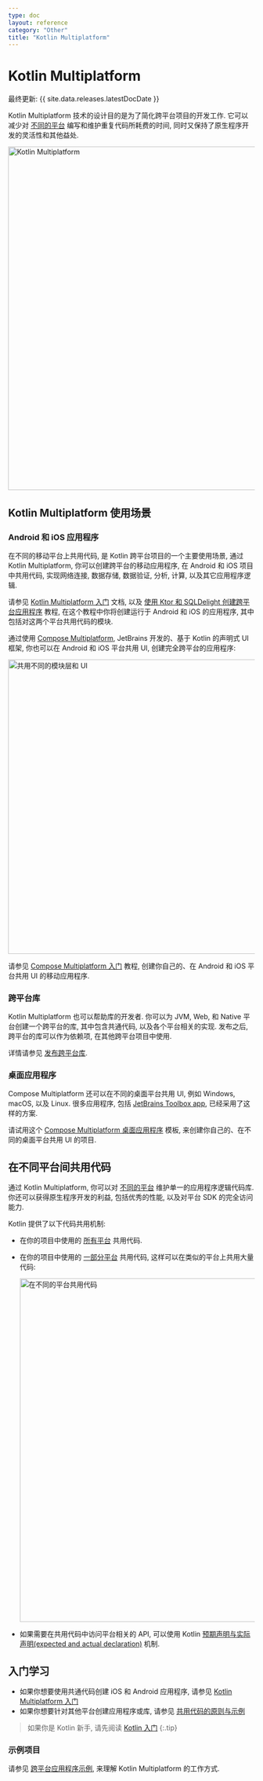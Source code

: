 ```yaml
---
type: doc
layout: reference
category: "Other"
title: "Kotlin Multiplatform"
---
```


# Kotlin Multiplatform
[//]: # (description: Kotlin Multiplatform 可以创建跨平台应用程序, 运行在桌面, Web, 以及移动设备上.
[//]: # 在共用应用程序逻辑的同时, 还能保持原生应用程序的用户体验.)

最终更新: {{ site.data.releases.latestDocDate }}

Kotlin Multiplatform 技术的设计目的是为了简化跨平台项目的开发工作.
它可以减少对 [不同的平台](#kotlin-multiplatform-use-cases) 编写和维护重复代码所耗费的时间,
同时又保持了原生程序开发的灵活性和其他益处.

<img src="/assets/docs/images/multiplatform/kotlin-multiplatform.svg" alt="Kotlin Multiplatform" width="700"/>


## Kotlin Multiplatform 使用场景

### Android 和 iOS 应用程序

在不同的移动平台上共用代码, 是 Kotlin 跨平台项目的一个主要使用场景,
通过 Kotlin Multiplatform, 你可以创建跨平台的移动应用程序,
在 Android 和 iOS 项目中共用代码, 实现网络连接, 数据存储, 数据验证, 分析, 计算, 以及其它应用程序逻辑.

请参见 [Kotlin Multiplatform 入门](https://www.jetbrains.com/help/kotlin-multiplatform-dev/multiplatform-getting-started.html) 文档,
以及 [使用 Ktor 和 SQLDelight 创建跨平台应用程序](https://www.jetbrains.com/help/kotlin-multiplatform-dev/multiplatform-ktor-sqldelight.html) 教程,
在这个教程中你将创建运行于 Android 和 iOS 的应用程序, 其中包括对这两个平台共用代码的模块.

通过使用 [Compose Multiplatform](https://www.jetbrains.com/lp/compose-multiplatform/),
JetBrains 开发的、基于 Kotlin 的声明式 UI 框架,
你也可以在 Android 和 iOS 平台共用 UI, 创建完全跨平台的应用程序:

<img src="/assets/docs/images/multiplatform/multiplatform-compose.svg" alt="共用不同的模块层和 UI" width="600"/>

请参见 [Compose Multiplatform 入门](https://github.com/JetBrains/compose-multiplatform-ios-android-template/#readme) 教程,
创建你自己的、在 Android 和 iOS 平台共用 UI 的移动应用程序.

### 跨平台库

Kotlin Multiplatform 也可以帮助库的开发者. 你可以为 JVM, Web, 和 Native 平台创建一个跨平台的库, 其中包含共通代码, 以及各个平台相关的实现.
发布之后, 跨平台的库可以作为依赖项, 在其他跨平台项目中使用.

详情请参见 [发布跨平台库](multiplatform-publish-lib.html).

### 桌面应用程序

Compose Multiplatform 还可以在不同的桌面平台共用 UI, 例如 Windows, macOS, 以及 Linux.
很多应用程序,
包括 [JetBrains Toolbox app](https://blog.jetbrains.com/kotlin/2021/12/compose-multiplatform-toolbox-case-study/),
已经采用了这样的方案.

请试用这个 [Compose Multiplatform 桌面应用程序](https://github.com/JetBrains/compose-multiplatform-desktop-template#readme)
模板, 来创建你自己的、在不同的桌面平台共用 UI 的项目.

## 在不同平台间共用代码

通过 Kotlin Multiplatform, 你可以对 [不同的平台](multiplatform-dsl-reference.html#targets) 维护单一的应用程序逻辑代码库.
你还可以获得原生程序开发的利益, 包括优秀的性能, 以及对平台 SDK 的完全访问能力.

Kotlin 提供了以下代码共用机制:

* 在你的项目中使用的 [所有平台](multiplatform-share-on-platforms.html#share-code-on-all-platforms) 共用代码.
* 在你的项目中使用的 [一部分平台](multiplatform-share-on-platforms.html#share-code-on-similar-platforms) 共用代码, 这样可以在类似的平台上共用大量代码:

    <img class="img-responsive" src="{{ url_for('asset', path='docs/images/multiplatform/kotlin-multiplatform-hierarchical-structure.svg' )}}"
      alt="在不同的平台共用代码" width="700" />

* 如果需要在共用代码中访问平台相关的 API, 可以使用 Kotlin [预期声明与实际声明(expected and actual declaration)](multiplatform-expect-actual.html) 机制.

## 入门学习

* 如果你想要使用共通代码创建 iOS 和 Android 应用程序, 请参见 [Kotlin Multiplatform 入门](https://www.jetbrains.com/help/kotlin-multiplatform-dev/multiplatform-getting-started.html)
* 如果你想要针对其他平台创建应用程序或库, 请参见 [共用代码的原则与示例](multiplatform-share-on-platforms.html)

> 如果你是 Kotlin 新手, 请先阅读 [Kotlin 入门](../getting-started.html)
{:.tip}

### 示例项目

请参见 [跨平台应用程序示例](https://www.jetbrains.com/help/kotlin-multiplatform-dev/multiplatform-samples.html),
来理解 Kotlin Multiplatform 的工作方式.
